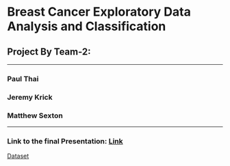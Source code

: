 # Breast Cancer Exploratory Data Analysis and Classification 
##  Project By Team-2:
---
### Paul Thai
### Jeremy Krick
### Matthew Sexton
---

### Link to the final Presentation: [Link](https://vimeo.com/802606488)
[Dataset](https://archive-beta.ics.uci.edu/dataset/17/breast+cancer+wisconsin+diagnostic "Breast Cancer dataset")
